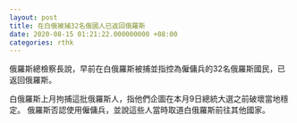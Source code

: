 ```yaml
---
layout: post
title: 在白俄被捕32名俄國人已返回俄羅斯
date: 2020-08-15 01:21:22.000000000 +08:00
categories: rthk
---
```


俄羅斯總檢察長說，早前在白俄羅斯被捕並指控為僱傭兵的32名俄羅斯國民，已返回俄羅斯。

白俄羅斯上月拘捕這批俄羅斯人，指他們企圖在本月9日總統大選之前破壞當地穩定。 俄羅斯否認使用僱傭兵，並說這些人當時取道白俄羅斯前往其他國家。

